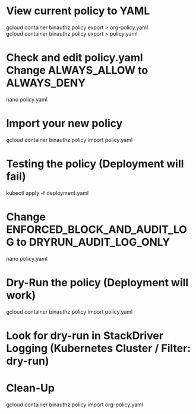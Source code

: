 # View current policy to YAML
gcloud container binauthz policy export > org-policy.yaml<br>
gcloud container binauthz policy export > policy.yaml
#
# Check and edit policy.yaml<br>Change ALWAYS_ALLOW to ALWAYS_DENY
nano policy.yaml
#
# Import your new policy
gcloud container binauthz policy import policy.yaml
#
# Testing the policy (Deployment will fail)
kubectl apply -f deployment.yaml
#
# Change ENFORCED_BLOCK_AND_AUDIT_LOG to DRYRUN_AUDIT_LOG_ONLY
nano policy.yaml
#
# Dry-Run the policy (Deployment will work)
gcloud container binauthz policy import policy.yaml
#
# Look for dry-run in StackDriver Logging (Kubernetes Cluster / Filter: dry-run)
#
# Clean-Up
gcloud container binauthz policy import org-policy.yaml
